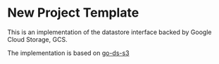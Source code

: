 # New Project Template

This is an implementation of the datastore interface backed by Google Cloud Storage, GCS.

The implementation is based on [go-ds-s3](https://github.com/ipfs/go-ds-s3)
